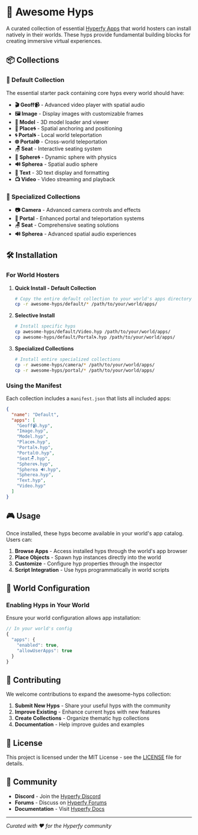 # 🚀 Awesome Hyps

A curated collection of essential [Hyperfy Apps](https://hyperfy.io) that world hosters can install natively in their worlds. These hyps provide fundamental building blocks for creating immersive virtual experiences.

## 📦 Collections

### 🎯 Default Collection
The essential starter pack containing core hyps every world should have:

- **🎬 Geoff📹** - Advanced video player with spatial audio
- **🖼️ Image** - Display images with customizable frames
- **🎨 Model** - 3D model loader and viewer
- **📍 Place🌀** - Spatial anchoring and positioning
- **🌀 Portal🌀** - Local world teleportation
- **🌐 Portal🌐** - Cross-world teleportation
- **🪑 Seat** - Interactive seating system
- **🔮 Sphere🌀** - Dynamic sphere with physics
- **🔊 Spherea** - Spatial audio sphere
- **📝 Text** - 3D text display and formatting
- **📺 Video** - Video streaming and playback

### 🎪 Specialized Collections

- **📷 Camera** - Advanced camera controls and effects
- **🚪 Portal** - Enhanced portal and teleportation systems
- **🪑 Seat** - Comprehensive seating solutions
- **🔊 Spherea** - Advanced spatial audio experiences

## 🛠️ Installation

### For World Hosters

1. **Quick Install - Default Collection**
   ```bash
   # Copy the entire default collection to your world's apps directory
   cp -r awesome-hyps/default/* /path/to/your/world/apps/
   ```

2. **Selective Install**
   ```bash
   # Install specific hyps
   cp awesome-hyps/default/Video.hyp /path/to/your/world/apps/
   cp awesome-hyps/default/Portal🌀.hyp /path/to/your/world/apps/
   ```

3. **Specialized Collections**
   ```bash
   # Install entire specialized collections
   cp -r awesome-hyps/camera/* /path/to/your/world/apps/
   cp -r awesome-hyps/portal/* /path/to/your/world/apps/
   ```

### Using the Manifest

Each collection includes a `manifest.json` that lists all included apps:

```json
{
  "name": "Default",
  "apps": [
    "Geoff📹.hyp",
    "Image.hyp",
    "Model.hyp",
    "Place🌀.hyp",
    "Portal🌀.hyp",
    "Portal🌐.hyp",
    "Seat🪑.hyp",
    "Sphere🌀.hyp",
    "Spherea 🔊.hyp",
    "Spherea.hyp",
    "Text.hyp",
    "Video.hyp"
  ]
}
```

## 🎮 Usage

Once installed, these hyps become available in your world's app catalog. Users can:

1. **Browse Apps** - Access installed hyps through the world's app browser
2. **Place Objects** - Spawn hyp instances directly into the world
3. **Customize** - Configure hyp properties through the inspector
4. **Script Integration** - Use hyps programmatically in world scripts

## 🔧 World Configuration

### Enabling Hyps in Your World

Ensure your world configuration allows app installation:

```javascript
// In your world's config
{
  "apps": {
    "enabled": true,
    "allowUserApps": true
  }
}
```


## 🤝 Contributing

We welcome contributions to expand the awesome-hyps collection:

1. **Submit New Hyps** - Share your useful hyps with the community
2. **Improve Existing** - Enhance current hyps with new features
3. **Create Collections** - Organize thematic hyp collections
4. **Documentation** - Help improve guides and examples

## 📄 License

This project is licensed under the MIT License - see the [LICENSE](LICENSE) file for details.

## 🌟 Community

- **Discord** - Join the [Hyperfy Discord](https://discord.gg/hyperfy)
- **Forums** - Discuss on [Hyperfy Forums](https://forums.hyperfy.io)
- **Documentation** - Visit [Hyperfy Docs](https://docs.hyperfy.io)

---

*Curated with ❤️ for the Hyperfy community*
